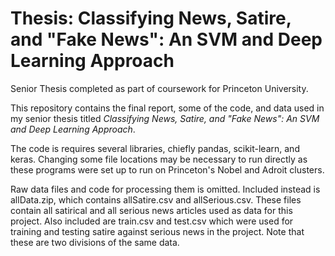 # Thesis: Classifying News, Satire, and "Fake News": An SVM and Deep Learning Approach
Senior Thesis completed as part of coursework for Princeton University.

This repository contains the final report, some of the code, and data used in my senior thesis titled *Classifying News, Satire, and "Fake News": An SVM and Deep Learning Approach*.

The code is requires several libraries, chiefly pandas, scikit-learn, and keras. Changing some file locations may be necessary to run directly as these programs were set up to run on Princeton's Nobel and Adroit clusters.

Raw data files and code for processing them is omitted. Included instead is allData.zip, which contains allSatire.csv and allSerious.csv. These files contain all satirical and all serious news articles used as data for this project. Also included are train.csv and test.csv which were used for training and testing satire against serious news in the project. Note that these are two divisions of the same data.
